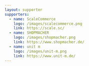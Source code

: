 ```yaml
---
layout: supporter
supporters:
  - name: ScaleCommerce
    logo: /images/scalecommerce.png
    link: https://scale.sc/
  - name: SHOPMACHER
    logo: /images/shopmacher.png
    link: https://www.shopmacher.de/
  - name: unit m
    logo: /images/unit-m.png
    link: https://www.unit-m.de/
---
```

